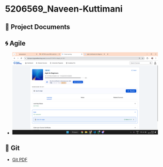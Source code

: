 # 5206569_Naveen-Kuttimani
## 📄 Project Documents



## 🌀 Agile
- ![Agile Course](./Agile/Agile_course.png)

## 🔧 Git
- [Git PDF](.Git/Git.pdf)


